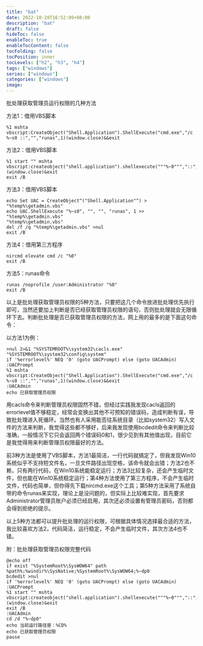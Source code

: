 ```yaml
---
title: "bat"
date: 2022-10-28T16:52:09+08:00
description: "bat"
draft: false
hideToc: false
enableToc: true
enableTocContent: false
tocFolding: false
tocPosition: inner
tocLevels: ["h2", "h3", "h4"]
tags: ["windows"]
series: ["windows"]
categories: ["windows"]
image:
---
```

批处理获取管理员运行权限的几种方法

方法1：借用VBS脚本

```
%1 mshta vbscript:CreateObject("Shell.Application").ShellExecute("cmd.exe","/c %~s0 ::","","runas",1)(window.close)&&exit
```

方法2：借用VBS脚本

```
%1 start "" mshta vbscript:createobject("shell.application").shellexecute("""%~0""","::",,"runas",1)(window.close)&exit
exit /B
```

方法3：借用VBS脚本

```
echo Set UAC = CreateObject^("Shell.Application"^) > "%temp%\getadmin.vbs"
echo UAC.ShellExecute "%~s0", "", "", "runas", 1 >> "%temp%\getadmin.vbs"
"%temp%\getadmin.vbs"
del /f /q "%temp%\getadmin.vbs" >nul
exit /B
```

方法4：借用第三方程序

```
nircmd elevate cmd /c "%0"
exit /B
```

方法5：runas命令

```
runas /noprofile /user:Administrator "%0"
exit /B
```

以上是批处理获取管理员权限的5种方法，只要把这几个命令放进批处理优先执行即可，当然还要加上判断是否已经获取管理员权限的语句，否则批处理就会无限循环下去。判断批处理是否已获取管理员权限的方法，网上用的最多的是下面这句命令：

以方法1为例：

```
>nul 2>&1 "%SYSTEMROOT%\system32\cacls.exe" "%SYSTEMROOT%\system32\config\system"
if '%errorlevel%' NEQ '0' (goto UACPrompt) else (goto UACAdmin)
:UACPrompt
%1 mshta vbscript:CreateObject("Shell.Application").ShellExecute("cmd.exe","/c %~s0 ::","","runas",1)(window.close)&&exit
:UACAdmin
echo 已获取管理员权限
```

用cacls命令来判断管理员权限固然不错，但经过实践我发现cacls返回的errorlevel值不够稳定，经常会变换出其他不可预知的错误码，造成判断有误，导致批处理进入死循环。当然也有人采用能否往系统目录（比如system32）写入文件的方法来判断，我觉得这些都不够好，后来我发现使用bcdedit命令来判断比较准确，一般情况下它只会返回两个错误码0和1，很少见到有其他值出现，目前它是我觉得用来判断管理员权限最好的方法。

前3种方法是使用了VBS脚本，方法1最简洁，一行代码就搞定了，但我发现Win10系统似乎不支持短文件名，一旦文件路径出现空格，该命令就会出错；方法2也不赖，只有两行代码，在Win10系统能稳定运行；方法3比较复杂，还会产生临时文件，但也能在Win10系统稳定运行；第4种方法使用了第三方程序，不会产生临时文件，代码也简单，但你得先下载nircmd.exe这个工具；第5种方法采用了系统自带的命令runas来实现，理论上是没问题的，但实际上比较难实现，首先要求Administrator管理员账户必须已经启用，其次还必须设置有管理员密码，否则都会得到拒绝的提示。

以上5种方法都可以提升批处理的运行权限，可根据具体情况选择最合适的方法，我比较喜欢方法2，代码简洁，运行稳定，不会产生临时文件，其次方法4也不错。

附：批处理获取管理员权限完整代码

```
@echo off
if exist "%SystemRoot%\SysWOW64" path %path%;%windir%\SysNative;%SystemRoot%\SysWOW64;%~dp0
bcdedit >nul
if '%errorlevel%' NEQ '0' (goto UACPrompt) else (goto UACAdmin)
:UACPrompt
%1 start "" mshta vbscript:createobject("shell.application").shellexecute("""%~0""","::",,"runas",1)(window.close)&exit
exit /B
:UACAdmin
cd /d "%~dp0"
echo 当前运行路径是：%CD%
echo 已获取管理员权限
pause
```




